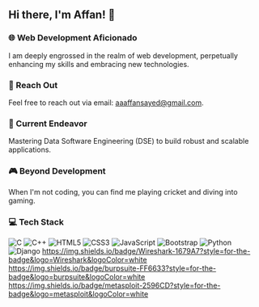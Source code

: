## Hi there, I'm Affan! 👋

### 🌐 Web Development Aficionado
I am deeply engrossed in the realm of web development, perpetually enhancing my skills and embracing new technologies.

### 📧 Reach Out
Feel free to reach out via email: [aaaffansayed@gmail.com](mailto:aaaffansayed@gmail.com).

### 💼 Current Endeavor
Mastering Data Software Engineering (DSE) to build robust and scalable applications.

### 🎮 Beyond Development
When I'm not coding, you can find me playing cricket and diving into gaming.

### 💻 Tech Stack
![C](https://img.shields.io/badge/C-00599C?style=for-the-badge&logo=c&logoColor=white)
![C++](https://img.shields.io/badge/C++-00599C?style=for-the-badge&logo=c%2B%2B&logoColor=white)
![HTML5](https://img.shields.io/badge/HTML5-E34F26?style=for-the-badge&logo=html5&logoColor=white)
![CSS3](https://img.shields.io/badge/CSS3-1572B6?style=for-the-badge&logo=css3&logoColor=white)
![JavaScript](https://img.shields.io/badge/JavaScript-F7DF1E?style=for-the-badge&logo=javascript&logoColor=black)
![Bootstrap](https://img.shields.io/badge/Bootstrap-563D7C?style=for-the-badge&logo=bootstrap&logoColor=white)
![Python](https://img.shields.io/badge/Python-3776AB?style=for-the-badge&logo=python&logoColor=white)
![Django](https://img.shields.io/badge/Django-092E20?style=for-the-badge&logo=django&logoColor=white)
https://img.shields.io/badge/Wireshark-1679A7?style=for-the-badge&logo=Wireshark&logoColor=white
https://img.shields.io/badge/burpsuite-FF6633?style=for-the-badge&logo=burpsuite&logoColor=white
https://img.shields.io/badge/metasploit-2596CD?style=for-the-badge&logo=metasploit&logoColor=white

